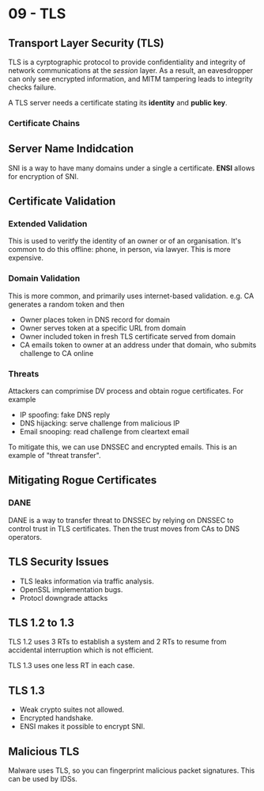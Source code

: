 # 09 - TLS

## Transport Layer Security (TLS)

TLS is a cyrptographic protocol to provide confidentiality and integrity of network communications at the *session* layer. As a result, an eavesdropper can only see encrypted information, and MITM tampering leads to integrity checks failure.

A TLS server needs a certificate stating its **identity** and **public key**.

### Certificate Chains

## Server Name Indidcation

SNI is a way to have many domains under a single a certificate. **ENSI** allows for encryption of SNI.

## Certificate Validation

### Extended Validation

This is used to veritfy the identity of an owner or of an organisation. It's common to do this offline: phone, in person, via lawyer. This is more expensive.

### Domain Validation

This is more common, and primarily uses internet-based validation. e.g. CA generates a random token and then

- Owner places token in DNS record for domain
- Owner serves token at a specific URL from domain
- Owner included token in fresh TLS certificate served from domain
- CA emails token to owner at an address under that domain, who submits challenge to CA online

### Threats

Attackers can comprimise DV process and obtain rogue certificates. For example

- IP spoofing: fake DNS reply
- DNS hijacking: serve challenge from malicious IP
- Email snooping: read challenge from cleartext email

To mitigate this, we can use DNSSEC and encrypted emails. This is an example of "threat transfer".

## Mitigating Rogue Certificates

### DANE

DANE is a way to transfer threat to DNSSEC by relying on DNSSEC to control trust in TLS certificates. Then the trust moves from CAs to DNS operators.

## TLS Security Issues

- TLS leaks information via traffic analysis.
- OpenSSL implementation bugs.
- Protocl downgrade attacks

## TLS 1.2 to 1.3

TLS 1.2 uses 3 RTs to establish a system and 2 RTs to resume from accidental interruption which is not efficient.

TLS 1.3 uses one less RT in each case.

## TLS 1.3

- Weak crypto suites not allowed.
- Encrypted handshake.
- ENSI makes it possible to encrypt SNI.

## Malicious TLS

Malware uses TLS, so you can fingerprint malicious packet signatures. This can be used by IDSs.
